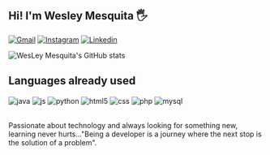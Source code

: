 ## Hi! I'm Wesley Mesquita 🖐️

[![Gmail](https://img.shields.io/badge/Gmail-D14836?style=for-the-badge&logo=gmail&logoColor=white)](wesleymsqt@alu.ufc.br)
[![Instagram](https://img.shields.io/badge/Instagram-E4405F?style=for-the-badge&logo=instagram&logoColor=white)](https://instagram.com/)
[![Linkedin](https://img.shields.io/badge/LinkedIn-0077B5?style=for-the-badge&logo=linkedin&logoColor=white)](https://instagram.com/sujeitoprogramador)


![WesLey Mesquita's GitHub stats](https://github-readme-stats.vercel.app/api?username=devmesq&show_icons=true&theme=dracula&count_private=true)

## Languages ​​already used 

<div style="display: inline_block">
  <img align="center" alt="java" src="https://img.shields.io/badge/Java-ED8B00?style=for-the-badge&logo=java logoColor=white" />
  <img align="center" alt="js" src="https://img.shields.io/badge/JavaScript-F7DF1E?style=for-the-badge&logo=javascript&logoColor=black" />
  <img align="center" alt="python" src="https://img.shields.io/badge/Python-14354C?style=for-the-badge&logo=python&logoColor=white" />
  <img align="center" alt="html5" src="https://img.shields.io/badge/HTML5-E34F26?style=for-the-badge&logo=html5&logoColor=white" />
  <img align="center" alt="css" src="https://img.shields.io/badge/CSS3-1572B6?style=for-the-badge&logo=css3&logoColor=white" />
  <img align="center" alt="php" src="https://img.shields.io/badge/PHP-777BB4?style=for-the-badge&logo=php&logoColor=white" />
 <!--  <img align="center" alt="c" src="https://img.shields.io/badge/C-00599C?style=for-the-badge&logo=c&logoColor=white" />
 -->
  <img align="center" alt="mysql" src="https://img.shields.io/badge/MySQL-00000F?style=for-the-badge&logo=mysql&logoColor=white" />
</div><br/>

Passionate about technology and always looking for something new, learning never hurts..."Being a developer is a journey where the next stop is the solution of a problem".
